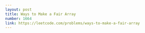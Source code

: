 ```yaml
---
layout: post
title: Ways to Make a Fair Array
number: 1664
link: https://leetcode.com/problems/ways-to-make-a-fair-array
---
```

